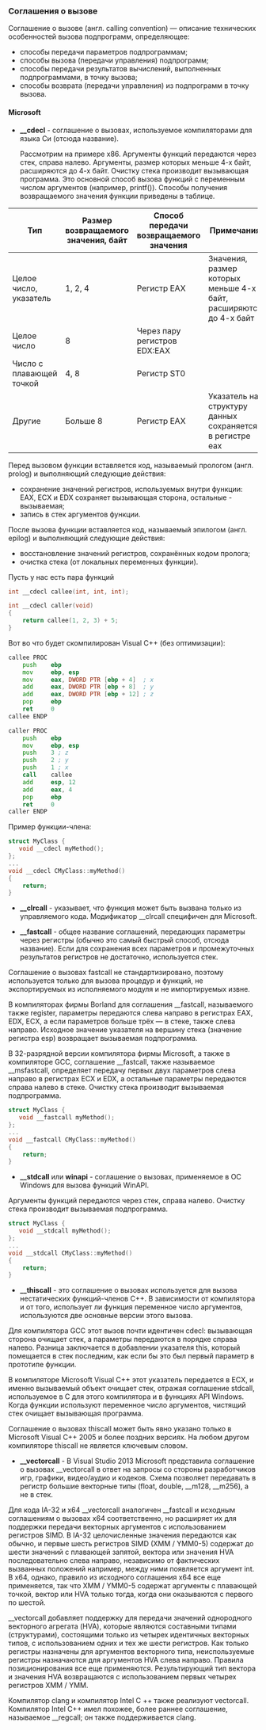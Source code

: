### Соглашения о вызове

Соглашение о вызове (англ. calling convention)  — описание технических особенностей вызова подпрограмм, определяющее:

* способы передачи параметров подпрограммам;
* способы вызова (передачи управления) подпрограмм;
* способы передачи результатов вычислений, выполненных подпрограммами, в точку вызова;
* способы возврата (передачи управления) из подпрограмм в точку вызова.

#### Microsoft

* **\_\_cdecl** - соглашение о вызовах, используемое компиляторами для языка Си (отсюда название).

    Рассмотрим на примере x86. Аргументы функций передаются через стек, справа налево. Аргументы, размер которых меньше 4-х байт, расширяются до 4-х байт. Очистку стека производит вызывающая программа. Это основной способ вызова функций с переменным числом аргументов (например, printf()). Способы получения возвращаемого значения функции приведены в таблице.

Тип                      | Размер возвращаемого значения, байт | Способ передачи возвращаемого значения | Примечания
-------------------------|-------------------------------------|----------------------------------------|-----------
Целое число, указатель   | 1, 2, 4                             | Регистр EAX                            | Значения, размер которых меньше 4-х байт, расширяются до 4-х байт
Целое число              | 8                                   | Через пару регистров EDX:EAX           |
Число с плавающей точкой | 4, 8                                | Регистр ST0                            |
Другие                   | Больше 8                            | Регистр EAX                            | Указатель на структуру данных сохраняется в регистре eax
 
Перед вызовом функции вставляется код, называемый прологом (англ. prolog) и выполняющий следующие действия:
     
* сохранение значений регистров, используемых внутри функции: EAX, ECX и EDX сохраняет вызывающая сторона, остальные - вызываемая;
* запись в стек аргументов функции.
     
После вызова функции вставляется код, называемый эпилогом (англ. epilog) и выполняющий следующие действия:
     
* восстановление значений регистров, сохранённых кодом пролога;
* очистка стека (от локальных переменных функции).

Пусть у нас есть пара функций

```c
int __cdecl callee(int, int, int);

int __cdecl caller(void)
{
    return callee(1, 2, 3) + 5;
}
```

Вот во что будет скомпилирован Visual C++ (без оптимизации):

```asm
callee PROC
    push    ebp
    mov     ebp, esp
    mov     eax, DWORD PTR [ebp + 4]  ; x
    add     eax, DWORD PTR [ebp + 8]  ; y
    add     eax, DWORD PTR [ebp + 12] ; z
    pop     ebp
    ret     0
callee ENDP

caller PROC
    push    ebp
    mov     ebp, esp
    push    3 ; z
    push    2 ; y
    push    1 ; x
    call    callee
    add     esp, 12
    add     eax, 4
    pop     ebp
    ret     0
caller ENDP
```

Пример функции-члена:

```c++
struct MyClass {
   void __cdecl myMethod();
};
...
void __cdecl CMyClass::myMethod() 
{ 
    return; 
}
```

* **\_\_clrcall** - указывает, что функция может быть вызвана только из управляемого кода. Модификатор __clrcall специфичен для Microsoft.

* **\_\_fastcall** - общее название соглашений, передающих параметры через регистры (обычно это самый быстрый способ, отсюда название). Если для сохранения всех параметров и промежуточных результатов регистров не достаточно, используется стек.
                     
Соглашение о вызовах fastcall не стандартизировано, поэтому используется только для вызова процедур и функций, не экспортируемых из исполняемого модуля и не импортируемых извне.
                     
В компиляторах фирмы Borland для соглашения \_\_fastcall, называемого также register, параметры передаются слева направо в регистрах EAX, EDX, ECX, а если параметров больше трёх — в стеке, также слева направо. Исходное значение указателя на вершину стека (значение регистра esp) возвращает вызываемая подпрограмма.
                     
В 32-разрядной версии компилятора фирмы Microsoft, а также в компиляторе GCC, соглашение \_\_fastcall, также называемое \_\_msfastcall, определяет передачу первых двух параметров слева направо в регистрах ECX и EDX, а остальные параметры передаются справа налево в стеке. Очистку стека производит вызываемая подпрограмма.

```c++
struct MyClass {
   void __fastcall myMethod();
};
...
void __fastcall CMyClass::myMethod() 
{ 
    return; 
}
```

* **\_\_stdcall** или **winapi** - соглашение о вызовах, применяемое в ОС Windows для вызова функций WinAPI.
                    
Аргументы функций передаются через стек, справа налево. Очистку стека производит вызываемая подпрограмма.

```c++
struct MyClass {
   void __stdcall myMethod();
};
...
void __stdcall CMyClass::myMethod() 
{ 
    return; 
}
```

* **\_\_thiscall** - это соглашение о вызовах используется для вызова нестатических функций-членов C++. В зависимости от компилятора и от того, использует ли функция переменное число аргументов, используются две основные версии этого вызова.
                     
Для компилятора GCC этот вызов почти идентичен cdecl: вызывающая сторона очищает стек, а параметры передаются в порядке справа налево. Разница заключается в добавлении указателя this, который помещается в стек последним, как если бы это был первый параметр в прототипе функции.
                     
В компиляторе Microsoft Visual C++ этот указатель передается в ECX, и именно вызываемый объект очищает стек, отражая соглашение stdcall, используемое в C для этого компилятора и в функциях API Windows. Когда функции используют переменное число аргументов, чистящий стек очищает вызывающая программа.
                     
Соглашение о вызовах thiscall может быть явно указано только в Microsoft Visual C++ 2005 и более поздних версиях. На любом другом компиляторе thiscall не является ключевым словом.

* **\_\_vectorcall** - В Visual Studio 2013 Microsoft представила соглашение о вызовах \_\_vectorcall в ответ на запросы со стороны разработчиков игр, графики, видео/аудио и кодеков. Схема позволяет передавать в регистр большие векторные типы (float, double, __m128, __m256), а не в стек.
                       
Для кода IA-32 и x64 \_\_vectorcall аналогичен \_\_fastcall и исходным соглашениям о вызовах x64 соответственно, но расширяет их для поддержки передачи векторных аргументов с использованием регистров SIMD. В IA-32 целочисленные значения передаются как обычно, и первые шесть регистров SIMD (XMM / YMM0-5) содержат до шести значений с плавающей запятой, вектора или значения HVA последовательно слева направо, независимо от фактических вызванных положений например, между ними появляется аргумент int. В x64, однако, правило из исходного соглашения x64 все еще применяется, так что XMM / YMM0-5 содержат аргументы с плавающей точкой, вектор или HVA только тогда, когда они оказываются с первого по шестой.
                       
\_\_vectorcall добавляет поддержку для передачи значений однородного векторного агрегата (HVA), которые являются составными типами (структурами), состоящими только из четырех идентичных векторных типов, с использованием одних и тех же шести регистров. Как только регистры назначены для аргументов векторного типа, неиспользуемые регистры назначаются для аргументов HVA слева направо. Правила позиционирования все еще применяются. Результирующий тип вектора и значения HVA возвращаются с использованием первых четырех регистров XMM / YMM.
                       
Компилятор clang и компилятор Intel C ++ также реализуют vectorcall. Компилятор Intel C++ имел похожее, более раннее соглашение, называемое \_\_regcall; он также поддерживается clang.
